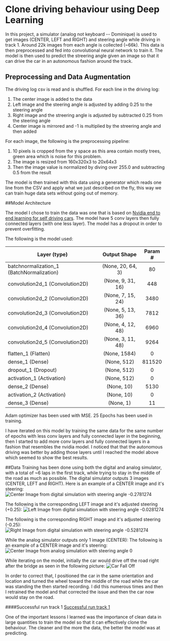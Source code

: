Clone driving behaviour using Deep Learning
===


In this project, a simulator (analog not keyboard -- Dominique) is used to get images (CENTER, LEFT and RIGHT) and steering angle while driving in track 1. Around 22k images from each angle is collected (~66k).
This data is then preprocessed and fed into convolutional neural network to train it.
The model is then used to predict the streering angle given an image so that it can drive the car in an autonomous fashion around the track.


## Preprocessing and Data Augmentation
The driving log csv is read and is shuffled.
For each line in the driving log:

1. The center image is added to the data
2. Left image and the steering angle is adjusted by adding 0.25 to the steering angle
3. Right image and the streering angle is adjusted by subtracted 0.25 from the steering angle
4. Center image is mirrored and -1 is multiplied by the streering angle and then added

For each image, the following is the preprocessing pipeline:

1. 10 pixels is cropped from the y space as this area contain mostly trees, green area which is noise for this problem.
2. The image is resized from 160x320x3 to 20x64x3
3. Then the image value is normalized by diving over 255.0 and subtracting 0.5 from the result

The model is then trained with this data using a generator which reads one line from the CSV and apply what we just described on the fly, this way we can train huge data sets without going out of memory.


##Model Architecture

The model I chose to train the data was one that is based on [Nvidia end to end learning for self driving cars](http://images.nvidia.com/content/tegra/automotive/images/2016/solutions/pdf/end-to-end-dl-using-px.pdf).
The model have 5 conv layers then fully connected layers (with one less layer).
The model has a dropout in order to prevent overfitting.

The following is the model used:

| Layer (type)                                     | Output Shape                     | Param # |
| ------------------------------------------------ |:--------------------------------:|:-------:|
| batchnormalization_1 (BatchNormalization)        | (None, 20, 64, 3)                | 80     |
| convolution2d_1 (Convolution2D)                  | (None, 9, 31, 16)                | 448     |
| convolution2d_2 (Convolution2D)                  | (None, 7, 15, 24)                | 3480    |
| convolution2d_3 (Convolution2D)                  | (None, 5, 13, 36)                | 7812    |
| convolution2d_4 (Convolution2D)                  | (None, 4, 12, 48)                | 6960    |
| convolution2d_5 (Convolution2D)                  | (None, 3, 11, 48)                | 9264    |
| flatten_1 (Flatten)                              | (None, 1584)                     | 0       |
| dense_1 (Dense)                                  | (None, 512)                      | 811520  |
| dropout_1 (Dropout)                              | (None, 512)                      | 0       |
| activation_1 (Activation)                        | (None, 512)                      | 0       |
| dense_2 (Dense)                                  | (None, 10)                       | 5130    |
| activation_2 (Activation)                        | (None, 10)                       | 0       |
| dense_3 (Dense)                                  | (None, 1)                        | 11      |

Adam optimizer has been used with MSE. 25 Epochs has been used in training.

I have iterated on this model by training the same data for the same number of epochs with less conv layers and fully connected layer in the beginning, then I started to add more conv layers and fully connected layers in a fashion that resembles the nvidia model.
I noticed that that the autonomous driving was better by adding those layers until I reached the model above which seemed to show the best results.

##Data
Training has been done using both the digital and analog simulator, with a total of ~6 laps in the first track, while trying to stay in the middle of the road as much as possible.
The digital simulator outputs 3 images (CENTER, LEFT and RIGHT).
Here is an example of a CENTER image and it's steering:
![Center Image from digital simulation with steering angle -0.2781274](https://github.com/kashmawy/self_driving_cars/tree/master/behavior_cloning_deep_learning/IMAGES/digital_center.jpg "Center Image from digital simulation with steering angle -0.2781274")

The following is the corresponding LEFT image and it's adjusted steering (+0.25):
![Left Image from digital simulation with steering angle -0.0281274](https://github.com/kashmawy/self_driving_cars/tree/master/behavior_cloning_deep_learning/IMAGES/digital_left.jpg "Left Image from digital simulation with steering angle -0.0281274")

The following is the corresponding RIGHT image and it's adjusted steering (-0.25):
![Right Image from digital simulation with steering angle -0.5281274](https://github.com/kashmawy/self_driving_cars/tree/master/behavior_cloning_deep_learning/IMAGES/digital_right.jpg "Right Image from digital simulation with steering angle -0.5281274")

While the analog simulator outputs only 1 image (CENTER):
The following is an example of a CENTER image and it's steering:
![Center Image from analog simulation with steering angle 0](https://github.com/kashmawy/self_driving_cars/tree/master/behavior_cloning_deep_learning/IMAGES/analog_center.jpg "Center Image from analog simulation with steering angle 0")


While iterating on the model, initially the car would drive off the road right after the bridge as seen in the following picture:
![Car Fall Off](https://github.com/kashmawy/self_driving_cars/tree/master/behavior_cloning_deep_learning/IMAGES/car_fall_off_center.jpg "Car Fall Off")

In order to correct that, I positioned the car in the same orientation and location and turned the wheel toward the middle of the road while the car was standing the then started recording.
I did this numerous times and then I retrained the model and that corrected the issue and then the car now would stay on the road.


####Successful run track 1
[Successful run track 1](https://youtu.be/YWx8ivuDQ7U)

One of the important lessons I learned was the importance of clean data in large quantities to train the model so that it can effectively clone the behaviour.
The cleaner and the more the data, the better the model was at predicting.
